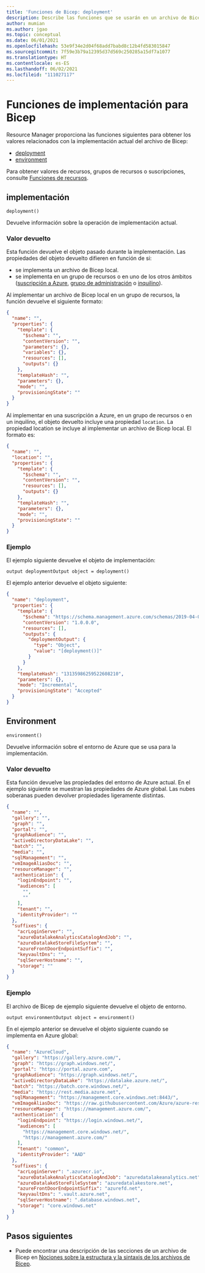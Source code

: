 ```yaml
---
title: 'Funciones de Bicep: deployment'
description: Describe las funciones que se usarán en un archivo de Bicep para recuperar información de implementación.
author: mumian
ms.author: jgao
ms.topic: conceptual
ms.date: 06/01/2021
ms.openlocfilehash: 53e9f34e2d04f68add7babd8c12b4fd583015847
ms.sourcegitcommit: 7f59e3b79a12395d37d569c250285a15df7a1077
ms.translationtype: HT
ms.contentlocale: es-ES
ms.lasthandoff: 06/02/2021
ms.locfileid: "111027117"
---
```

# <a name="deployment-functions-for-bicep"></a>Funciones de implementación para Bicep

Resource Manager proporciona las funciones siguientes para obtener los valores relacionados con la implementación actual del archivo de Bicep:

* [deployment](#deployment)
* [environment](#environment)

Para obtener valores de recursos, grupos de recursos o suscripciones, consulte [Funciones de recursos](./bicep-functions-resource.md).

## <a name="deployment"></a>implementación

`deployment()`

Devuelve información sobre la operación de implementación actual.

### <a name="return-value"></a>Valor devuelto

Esta función devuelve el objeto pasado durante la implementación. Las propiedades del objeto devuelto difieren en función de si:

* se implementa un archivo de Bicep local.
* se implementa en un grupo de recursos o en uno de los otros ámbitos ([suscripción a Azure](deploy-to-subscription.md), [grupo de administración](deploy-to-management-group.md) o [inquilino](deploy-to-tenant.md)).

Al implementar un archivo de Bicep local en un grupo de recursos, la función devuelve el siguiente formato:

```json
{
  "name": "",
  "properties": {
    "template": {
      "$schema": "",
      "contentVersion": "",
      "parameters": {},
      "variables": {},
      "resources": [],
      "outputs": {}
    },
    "templateHash": "",
    "parameters": {},
    "mode": "",
    "provisioningState": ""
  }
}
```

Al implementar en una suscripción a Azure, en un grupo de recursos o en un inquilino, el objeto devuelto incluye una propiedad `location`. La propiedad location se incluye al implementar un archivo de Bicep local. El formato es:

```json
{
  "name": "",
  "location": "",
  "properties": {
    "template": {
      "$schema": "",
      "contentVersion": "",
      "resources": [],
      "outputs": {}
    },
    "templateHash": "",
    "parameters": {},
    "mode": "",
    "provisioningState": ""
  }
}
```

### <a name="example"></a>Ejemplo

El ejemplo siguiente devuelve el objeto de implementación:

```bicep
output deploymentOutput object = deployment()
```

El ejemplo anterior devuelve el objeto siguiente:

```json
{
  "name": "deployment",
  "properties": {
    "template": {
      "$schema": "https://schema.management.azure.com/schemas/2019-04-01/deploymentTemplate.json#",
      "contentVersion": "1.0.0.0",
      "resources": [],
      "outputs": {
        "deploymentOutput": {
          "type": "Object",
          "value": "[deployment()]"
        }
      }
    },
    "templateHash": "13135986259522608210",
    "parameters": {},
    "mode": "Incremental",
    "provisioningState": "Accepted"
  }
}
```

## <a name="environment"></a>Environment

`environment()`

Devuelve información sobre el entorno de Azure que se usa para la implementación.

### <a name="return-value"></a>Valor devuelto

Esta función devuelve las propiedades del entorno de Azure actual. En el ejemplo siguiente se muestran las propiedades de Azure global. Las nubes soberanas pueden devolver propiedades ligeramente distintas.

```json
{
  "name": "",
  "gallery": "",
  "graph": "",
  "portal": "",
  "graphAudience": "",
  "activeDirectoryDataLake": "",
  "batch": "",
  "media": "",
  "sqlManagement": "",
  "vmImageAliasDoc": "",
  "resourceManager": "",
  "authentication": {
    "loginEndpoint": "",
    "audiences": [
      "",
      ""
    ],
    "tenant": "",
    "identityProvider": ""
  },
  "suffixes": {
    "acrLoginServer": "",
    "azureDatalakeAnalyticsCatalogAndJob": "",
    "azureDatalakeStoreFileSystem": "",
    "azureFrontDoorEndpointSuffix": "",
    "keyvaultDns": "",
    "sqlServerHostname": "",
    "storage": ""
  }
}
```

### <a name="example"></a>Ejemplo

El archivo de Bicep de ejemplo siguiente devuelve el objeto de entorno.

```bicep
output environmentOutput object = environment()
```

En el ejemplo anterior se devuelve el objeto siguiente cuando se implementa en Azure global:

```json
{
  "name": "AzureCloud",
  "gallery": "https://gallery.azure.com/",
  "graph": "https://graph.windows.net/",
  "portal": "https://portal.azure.com",
  "graphAudience": "https://graph.windows.net/",
  "activeDirectoryDataLake": "https://datalake.azure.net/",
  "batch": "https://batch.core.windows.net/",
  "media": "https://rest.media.azure.net",
  "sqlManagement": "https://management.core.windows.net:8443/",
  "vmImageAliasDoc": "https://raw.githubusercontent.com/Azure/azure-rest-api-specs/master/arm-compute/quickstart-templates/aliases.json",
  "resourceManager": "https://management.azure.com/",
  "authentication": {
    "loginEndpoint": "https://login.windows.net/",
    "audiences": [
      "https://management.core.windows.net/",
      "https://management.azure.com/"
    ],
    "tenant": "common",
    "identityProvider": "AAD"
  },
  "suffixes": {
    "acrLoginServer": ".azurecr.io",
    "azureDatalakeAnalyticsCatalogAndJob": "azuredatalakeanalytics.net",
    "azureDatalakeStoreFileSystem": "azuredatalakestore.net",
    "azureFrontDoorEndpointSuffix": "azurefd.net",
    "keyvaultDns": ".vault.azure.net",
    "sqlServerHostname": ".database.windows.net",
    "storage": "core.windows.net"
  }
}
```

## <a name="next-steps"></a>Pasos siguientes

* Puede encontrar una descripción de las secciones de un archivo de Bicep en [Nociones sobre la estructura y la sintaxis de los archivos de Bicep](./file.md).
